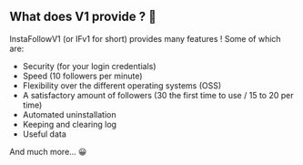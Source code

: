 ## What does V1 provide ? 🧐

InstaFollowV1 (or IFv1 for short) provides many features ! Some of which are:
- Security (for your login credentials)
- Speed (10 followers per minute)
- Flexibility over the different operating systems (OSS)
- A satisfactory amount of followers (30 the first time to use / 15 to 20 per time)
- Automated uninstallation
- Keeping and clearing log
- Useful data


And much more... 😀
